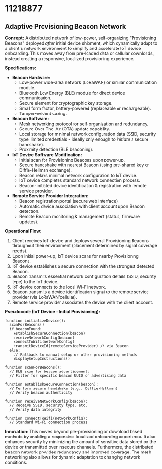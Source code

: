 # 11218877

## Adaptive Provisioning Beacon Network

**Concept:** A distributed network of low-power, self-organizing "Provisioning Beacons" deployed *after* initial device shipment, which dynamically adapt to a client's network environment to simplify and accelerate IoT device onboarding. This moves away from pre-loaded data or cellular downloads, instead creating a responsive, localized provisioning experience.

**Specifications:**

*   **Beacon Hardware:**
    *   Low-power wide-area network (LoRaWAN) or similar communication module.
    *   Bluetooth Low Energy (BLE) module for direct device communication.
    *   Secure element for cryptographic key storage.
    *   Small form factor, battery-powered (replaceable or rechargeable).
    *   Tamper-evident casing.
*   **Beacon Software:**
    *   Mesh networking protocol for self-organization and redundancy.
    *   Secure Over-The-Air (OTA) update capability.
    *   Local storage for minimal network configuration data (SSID, security type, limited credentials - ideally only enough to *initiate* a secure handshake).
    *   Proximity detection (BLE beaconing).
*   **IoT Device Software Modification:**
    *   Initial scan for Provisioning Beacons upon power-up.
    *   Secure handshake with nearest Beacon (using pre-shared key or Diffie-Hellman exchange).
    *   Beacon relays minimal network configuration to IoT device.
    *   IoT device completes standard network connection process.
    *   Beacon-initiated device identification & registration with remote service provider.
*   **Remote Service Provider Integration:**
    *   Beacon registration portal (secure web interface).
    *   Automatic device association with client account upon Beacon detection.
    *   Remote Beacon monitoring & management (status, firmware updates).

**Operational Flow:**

1.  Client receives IoT device and deploys several Provisioning Beacons throughout their environment (placement determined by signal coverage needs).
2.  Upon initial power-up, IoT device scans for nearby Provisioning Beacons.
3.  IoT device establishes a secure connection with the strongest detected Beacon.
4.  Beacon transmits essential network configuration details (SSID, security type) to the IoT device.
5.  IoT device connects to the local Wi-Fi network.
6.  Beacon transmits a device identification signal to the remote service provider (via LoRaWAN/cellular).
7.  Remote service provider associates the device with the client account.

**Pseudocode (IoT Device - Initial Provisioning):**

```
function initializeDevice():
  scanForBeacons()
  if beaconFound:
    establishSecureConnection(beacon)
    receiveNetworkConfig(beacon)
    connectToWifi(networkConfig)
    transmitDeviceId(remoteServiceProvider) // via Beacon
  else:
    // Fallback to manual setup or other provisioning methods
    displaySetupInstructions()

function scanForBeacons():
  // BLE scan for beacon advertisements
  // Filter for specific beacon UUID or advertising data

function establishSecureConnection(beacon):
  // Perform secure handshake (e.g., Diffie-Hellman)
  // Verify beacon authenticity

function receiveNetworkConfig(beacon):
  // Receive SSID, security type, etc.
  // Verify data integrity

function connectToWifi(networkConfig):
  // Standard Wi-Fi connection process
```

**Innovation:** This moves beyond pre-provisioning or download based methods by enabling a responsive, localized onboarding experience. It also enhances security by minimizing the amount of sensitive data stored on the device or transmitted over insecure channels. Furthermore, the distributed beacon network provides redundancy and improved coverage. The mesh networking also allows for dynamic adaptation to changing network conditions.